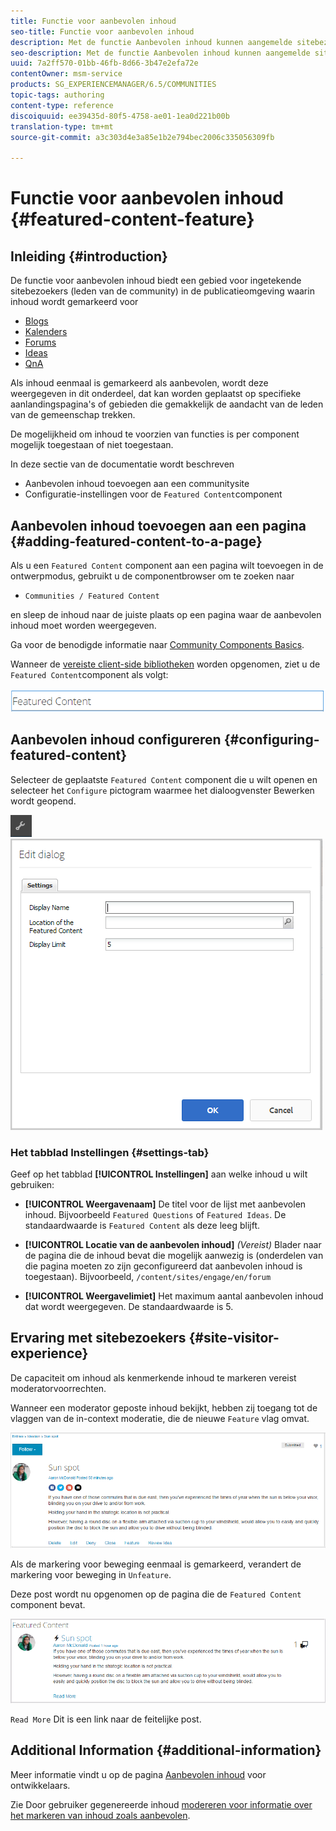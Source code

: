 ```yaml
---
title: Functie voor aanbevolen inhoud
seo-title: Functie voor aanbevolen inhoud
description: Met de functie Aanbevolen inhoud kunnen aangemelde sitebezoekers inhoud markeren
seo-description: Met de functie Aanbevolen inhoud kunnen aangemelde sitebezoekers inhoud markeren
uuid: 7a2ff570-01bb-46fb-8d66-3b47e2efa72e
contentOwner: msm-service
products: SG_EXPERIENCEMANAGER/6.5/COMMUNITIES
topic-tags: authoring
content-type: reference
discoiquuid: ee39435d-80f5-4758-ae01-1ea0d221b00b
translation-type: tm+mt
source-git-commit: a3c303d4e3a85e1b2e794bec2006c335056309fb

---
```



# Functie voor aanbevolen inhoud {#featured-content-feature}

## Inleiding {#introduction}

De functie voor aanbevolen inhoud biedt een gebied voor ingetekende sitebezoekers (leden van de community) in de publicatieomgeving waarin inhoud wordt gemarkeerd voor

* [Blogs](blog-feature.md)
* [Kalenders](calendar.md)
* [Forums](forum.md)
* [Ideas](ideation-feature.md)
* [QnA](working-with-qna.md)

Als inhoud eenmaal is gemarkeerd als aanbevolen, wordt deze weergegeven in dit onderdeel, dat kan worden geplaatst op specifieke aanlandingspagina&#39;s of gebieden die gemakkelijk de aandacht van de leden van de gemeenschap trekken.

De mogelijkheid om inhoud te voorzien van functies is per component mogelijk toegestaan of niet toegestaan.

In deze sectie van de documentatie wordt beschreven

* Aanbevolen inhoud toevoegen aan een communitysite
* Configuratie-instellingen voor de `Featured Content`component

## Aanbevolen inhoud toevoegen aan een pagina {#adding-featured-content-to-a-page}

Als u een `Featured Content` component aan een pagina wilt toevoegen in de ontwerpmodus, gebruikt u de componentbrowser om te zoeken naar

* `Communities / Featured Content`

en sleep de inhoud naar de juiste plaats op een pagina waar de aanbevolen inhoud moet worden weergegeven.

Ga voor de benodigde informatie naar [Community Components Basics](basics.md).

Wanneer de [vereiste client-side bibliotheken](essentials-featured.md#essentials-for-client-side) worden opgenomen, ziet u de `Featured Content`component als volgt:

![chlimage_1-13](assets/chlimage_1-13.png)

## Aanbevolen inhoud configureren {#configuring-featured-content}

Selecteer de geplaatste `Featured Content` component die u wilt openen en selecteer het `Configure` pictogram waarmee het dialoogvenster Bewerken wordt geopend.

![chlimage_1-14](assets/chlimage_1-14.png) ![chlimage_1-15](assets/chlimage_1-15.png)

### Het tabblad Instellingen {#settings-tab}

Geef op het tabblad **[!UICONTROL Instellingen]** aan welke inhoud u wilt gebruiken:

* **[!UICONTROL Weergavenaam]** De titel voor de lijst met aanbevolen inhoud. Bijvoorbeeld `Featured Questions` of `Featured Ideas`. De standaardwaarde is `Featured Content` als deze leeg blijft.

* **[!UICONTROL Locatie van de aanbevolen inhoud]**
   *(Vereist)* Blader naar de pagina die de inhoud bevat die mogelijk aanwezig is (onderdelen van die pagina moeten zo zijn geconfigureerd dat aanbevolen inhoud is toegestaan). Bijvoorbeeld, `/content/sites/engage/en/forum`

* **[!UICONTROL Weergavelimiet]** Het maximum aantal aanbevolen inhoud dat wordt weergegeven. De standaardwaarde is 5.

## Ervaring met sitebezoekers {#site-visitor-experience}

De capaciteit om inhoud als kenmerkende inhoud te markeren vereist moderatorvoorrechten.

Wanneer een moderator geposte inhoud bekijkt, hebben zij toegang tot de vlaggen van de in-context moderatie, die de nieuwe `Feature` vlag omvat.

![chlimage_1-16](assets/chlimage_1-16.png)

Als de markering voor beweging eenmaal is gemarkeerd, verandert de markering voor beweging in `Unfeature`.

Deze post wordt nu opgenomen op de pagina die de `Featured Content` component bevat.

![chlimage_1-17](assets/chlimage_1-17.png)

`Read More` Dit is een link naar de feitelijke post.

## Additional Information {#additional-information}

Meer informatie vindt u op de pagina [Aanbevolen inhoud](essentials-featured.md) voor ontwikkelaars.

Zie Door gebruiker gegenereerde inhoud [modereren voor informatie over het markeren van inhoud zoals aanbevolen](moderate-ugc.md).
